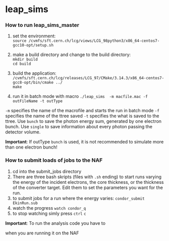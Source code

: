 # leap_sims

### How to run leap_sims_master  
1.  set the environment:  
  `source /cvmfs/sft.cern.ch/lcg/views/LCG_98python3/x86_64-centos7-gcc10-opt/setup.sh`  

2.  make a build directory and change to the build directory:  
  `mkdir build`  
  `cd build`  

3. build the application:  
  `/cvmfs/sft.cern.ch/lcg/releases/LCG_97/CMake/3.14.3/x86_64-centos7-gcc8-opt/bin/cmake ../`  
  `make`  
4. run it in batch mode with macro
  `./leap_sims  -m macfile.mac -f outFileName -t outType`

  `-m` specifies the name of the macrofile and starts the run in batch mode
  `-f` specifies the name of the ttree saved
  `-t` specifies the what is saved to the ttree. Use `bunch` to save the photon energy sum, generated by one electron bunch. Use `single` to save information about every photon passing the detector volume.   

  **Important**: If outType `bunch` is used, it is not recommended to simulate more than one electron bunch!

  ### How to submit loads of jobs to the NAF
  1. cd into the submit_jobs directory
  2. There are three bash skripts (files with `.sh` ending) to start runs varying the energy of the incident electrons, the core thickness, or the thickness of the converter target. Edit them to set the parameters you want for the run.
  3. to submit jobs for a run where the energy varies:
  `condor_submit EkinRun.sub`   
  4. watch the progress
  `watch condor_q`
  5. to stop watching simly press `ctrl` `c`


  **Important**: To run the analysis code you have to

  when you are running it on the NAF
